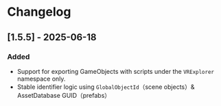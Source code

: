# Changelog

## [1.5.5] - 2025-06-18
### Added
- Support for exporting GameObjects with scripts under the `VRExplorer` namespace only.
- Stable identifier logic using `GlobalObjectId`（scene objects）& AssetDatabase GUID（prefabs）

